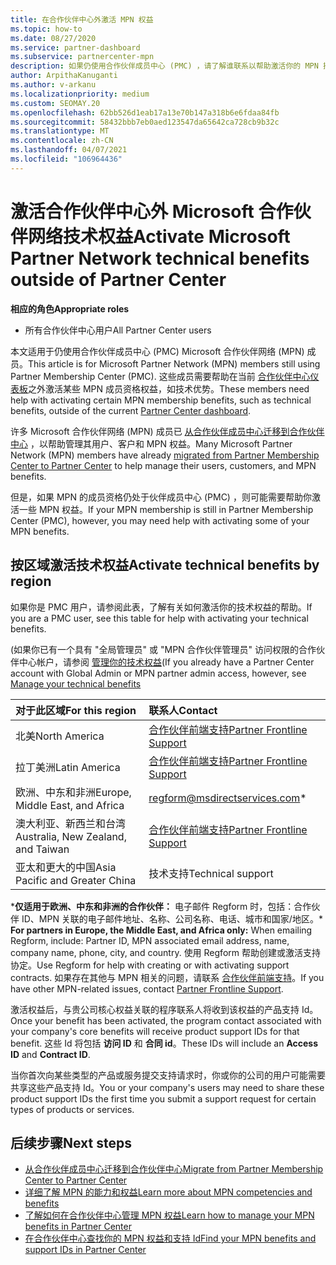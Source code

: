 ```yaml
---
title: 在合作伙伴中心外激活 MPN 权益
ms.topic: how-to
ms.date: 08/27/2020
ms.service: partner-dashboard
ms.subservice: partnercenter-mpn
description: 如果仍使用合作伙伴成员中心 (PMC) ，请了解谁联系以帮助激活你的 MPN 技术支持权益，并为你提供权益支持 Id。
author: ArpithaKanuganti
ms.author: v-arkanu
ms.localizationpriority: medium
ms.custom: SEOMAY.20
ms.openlocfilehash: 62bb526d1eab17a13e70b147a318b6e6fdaa84fb
ms.sourcegitcommit: 58432bbb7eb0aed123547da65642ca728cb9b32c
ms.translationtype: MT
ms.contentlocale: zh-CN
ms.lasthandoff: 04/07/2021
ms.locfileid: "106964436"
---
```

# <a name="activate-microsoft-partner-network-technical-benefits-outside-of-partner-center"></a><span data-ttu-id="1ce83-103">激活合作伙伴中心外 Microsoft 合作伙伴网络技术权益</span><span class="sxs-lookup"><span data-stu-id="1ce83-103">Activate Microsoft Partner Network technical benefits outside of Partner Center</span></span>


<span data-ttu-id="1ce83-104">**相应的角色**</span><span class="sxs-lookup"><span data-stu-id="1ce83-104">**Appropriate roles**</span></span>

- <span data-ttu-id="1ce83-105">所有合作伙伴中心用户</span><span class="sxs-lookup"><span data-stu-id="1ce83-105">All Partner Center users</span></span>

<span data-ttu-id="1ce83-106">本文适用于仍使用合作伙伴成员中心 (PMC) Microsoft 合作伙伴网络 (MPN) 成员。</span><span class="sxs-lookup"><span data-stu-id="1ce83-106">This article is for Microsoft Partner Network (MPN) members still using Partner Membership Center (PMC).</span></span> <span data-ttu-id="1ce83-107">这些成员需要帮助在当前 [合作伙伴中心仪表板](https://partner.microsoft.com/dashboard)之外激活某些 MPN 成员资格权益，如技术优势。</span><span class="sxs-lookup"><span data-stu-id="1ce83-107">These members need help with activating certain MPN membership benefits, such as technical benefits, outside of the current [Partner Center dashboard](https://partner.microsoft.com/dashboard).</span></span>

<span data-ttu-id="1ce83-108">许多 Microsoft 合作伙伴网络 (MPN) 成员已 [从合作伙伴成员中心迁移到合作伙伴中心](prepare-pmc-pc-migration.md) ，以帮助管理其用户、客户和 MPN 权益。</span><span class="sxs-lookup"><span data-stu-id="1ce83-108">Many Microsoft Partner Network (MPN) members have already [migrated from Partner Membership Center to Partner Center](prepare-pmc-pc-migration.md) to help manage their users, customers, and MPN benefits.</span></span>

<span data-ttu-id="1ce83-109">但是，如果 MPN 的成员资格仍处于伙伴成员中心 (PMC) ，则可能需要帮助你激活一些 MPN 权益。</span><span class="sxs-lookup"><span data-stu-id="1ce83-109">If your MPN membership is still in Partner Membership Center (PMC), however, you may need help with activating some of your MPN benefits.</span></span>

## <a name="activate-technical-benefits-by-region"></a><span data-ttu-id="1ce83-110">按区域激活技术权益</span><span class="sxs-lookup"><span data-stu-id="1ce83-110">Activate technical benefits by region</span></span>

<span data-ttu-id="1ce83-111">如果你是 PMC 用户，请参阅此表，了解有关如何激活你的技术权益的帮助。</span><span class="sxs-lookup"><span data-stu-id="1ce83-111">If you are a PMC user, see this table for help with activating your technical benefits.</span></span>

<span data-ttu-id="1ce83-112"> (如果你已有一个具有 "全局管理员" 或 "MPN 合作伙伴管理员" 访问权限的合作伙伴中心帐户，请参阅 [管理你的技术权益](https://docs.microsoft.com/partner-center/manage-your-partner-network-benefits#manage-technical-benefits)</span><span class="sxs-lookup"><span data-stu-id="1ce83-112">(If you already have a Partner Center account with Global Admin or MPN partner admin access, however, see [Manage your technical benefits](https://docs.microsoft.com/partner-center/manage-your-partner-network-benefits#manage-technical-benefits)</span></span>

|<span data-ttu-id="1ce83-113">对于此区域</span><span class="sxs-lookup"><span data-stu-id="1ce83-113">For this region</span></span>  | <span data-ttu-id="1ce83-114">联系人</span><span class="sxs-lookup"><span data-stu-id="1ce83-114">Contact</span></span> |
|:--------|:------------|
|<span data-ttu-id="1ce83-115">北美</span><span class="sxs-lookup"><span data-stu-id="1ce83-115">North America</span></span>  | [<span data-ttu-id="1ce83-116">合作伙伴前端支持</span><span class="sxs-lookup"><span data-stu-id="1ce83-116">Partner Frontline Support</span></span>](https://partner.microsoft.com/support?issueid=300-0042)  |
|<span data-ttu-id="1ce83-117">拉丁美洲</span><span class="sxs-lookup"><span data-stu-id="1ce83-117">Latin America</span></span>  | [<span data-ttu-id="1ce83-118">合作伙伴前端支持</span><span class="sxs-lookup"><span data-stu-id="1ce83-118">Partner Frontline Support</span></span>](https://partner.microsoft.com/support?issueid=300-0042)  |
|<span data-ttu-id="1ce83-119">欧洲、中东和非洲</span><span class="sxs-lookup"><span data-stu-id="1ce83-119">Europe, Middle East, and Africa</span></span>  | [regform@msdirectservices.com](mailto:regform@msdirectservices.com)*  |
|<span data-ttu-id="1ce83-120">澳大利亚、新西兰和台湾</span><span class="sxs-lookup"><span data-stu-id="1ce83-120">Australia, New Zealand, and Taiwan</span></span>  | [<span data-ttu-id="1ce83-121">合作伙伴前端支持</span><span class="sxs-lookup"><span data-stu-id="1ce83-121">Partner Frontline Support</span></span>](https://partner.microsoft.com/support?issueid=300-0042)  |
|<span data-ttu-id="1ce83-122">亚太和更大的中国</span><span class="sxs-lookup"><span data-stu-id="1ce83-122">Asia Pacific and Greater China</span></span>  | <span data-ttu-id="1ce83-123">技术支持</span><span class="sxs-lookup"><span data-stu-id="1ce83-123">Technical support</span></span>  |

<span data-ttu-id="1ce83-124">\***仅适用于欧洲、中东和非洲的合作伙伴：** 电子邮件 Regform 时，包括：合作伙伴 ID、MPN 关联的电子邮件地址、名称、公司名称、电话、城市和国家/地区。</span><span class="sxs-lookup"><span data-stu-id="1ce83-124">\* **For partners in Europe, the Middle East, and Africa only:** When emailing Regform, include: Partner ID, MPN associated email address, name, company name, phone, city, and country.</span></span> <span data-ttu-id="1ce83-125">使用 Regform 帮助创建或激活支持协定。</span><span class="sxs-lookup"><span data-stu-id="1ce83-125">Use Regform for help with creating or with activating support contracts.</span></span> <span data-ttu-id="1ce83-126">如果存在其他与 MPN 相关的问题，请联系 [合作伙伴前端支持](https://partner.microsoft.com/support?issueid=300-0042)。</span><span class="sxs-lookup"><span data-stu-id="1ce83-126">If you have other MPN-related issues, contact [Partner Frontline Support](https://partner.microsoft.com/support?issueid=300-0042).</span></span>

<span data-ttu-id="1ce83-127">激活权益后，与贵公司核心权益关联的程序联系人将收到该权益的产品支持 Id。</span><span class="sxs-lookup"><span data-stu-id="1ce83-127">Once your benefit has been activated, the program contact associated with your company's core benefits will receive product support IDs for that benefit.</span></span> <span data-ttu-id="1ce83-128">这些 Id 将包括 **访问 ID** 和 **合同 id**。</span><span class="sxs-lookup"><span data-stu-id="1ce83-128">These IDs will include an **Access ID** and **Contract ID**.</span></span> 

<span data-ttu-id="1ce83-129">当你首次向某些类型的产品或服务提交支持请求时，你或你的公司的用户可能需要共享这些产品支持 Id。</span><span class="sxs-lookup"><span data-stu-id="1ce83-129">You or your company's users may need to share these product support IDs the first time you submit a support request for certain types of products or services.</span></span>

## <a name="next-steps"></a><span data-ttu-id="1ce83-130">后续步骤</span><span class="sxs-lookup"><span data-stu-id="1ce83-130">Next steps</span></span>

- [<span data-ttu-id="1ce83-131">从合作伙伴成员中心迁移到合作伙伴中心</span><span class="sxs-lookup"><span data-stu-id="1ce83-131">Migrate from Partner Membership Center to Partner Center</span></span>](prepare-pmc-pc-migration.md)
- [<span data-ttu-id="1ce83-132">详细了解 MPN 的能力和权益</span><span class="sxs-lookup"><span data-stu-id="1ce83-132">Learn more about MPN competencies and benefits</span></span>](learn-about-competencies.md)
- [<span data-ttu-id="1ce83-133">了解如何在合作伙伴中心管理 MPN 权益</span><span class="sxs-lookup"><span data-stu-id="1ce83-133">Learn how to manage your MPN benefits in Partner Center</span></span>](manage-your-partner-network-benefits.md)
- [<span data-ttu-id="1ce83-134">在合作伙伴中心查找你的 MPN 权益和支持 Id</span><span class="sxs-lookup"><span data-stu-id="1ce83-134">Find your MPN benefits and support IDs in Partner Center</span></span>](mpn-find-benefits.md)
